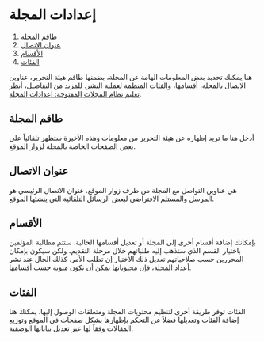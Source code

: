 ﻿# إعدادات المجلة

1. [طاقم المجلة](journal-settings#masthead)
1. [عنوان الاتصال](journal-settings#contact)
1. [الأقسام](journal-settings#sections)
1. [الفئات](journal-settings#categories)

هنا يمكنك تحديد بعض المعلومات الهامة عن المجلة، بضمنها طاقم هيئة التحرير، عناوين الاتصال بالمجلة، أقسامها، والفئات المنظمة لعملية النشر. للمزيد من التفاصيل، أنظر [تعليم نظام المجلات المفتوحة: إعدادات المجلة](https://docs.pkp.sfu.ca/learning-ojs/ar/journal-setup#%D8%A5%D8%B9%D8%AF%D8%A7%D8%AF%D8%A7%D8%AA-%D8%A7%D9%84%D9%85%D8%AC%D9%84%D8%A9).

## <a name="masthead"></a>طاقم المجلة
أدخل هنا ما تريد إظهاره عن هيئة التحرير من معلومات وهذه الأخيرة ستظهر تلقائياً على بعض الصفحات الخاصة بالمجلة لزوار الموقع.

## <a name="contact"></a>عنوان الاتصال
هي عناوين التواصل مع المجلة من طرف زوار الموقع. عنوان الاتصال الرئيسي هو المرسل والمستلم الافتراضي لبعض الرسائل التلقائية التي ينشئها الموقع.

## <a name="sections"></a>الأقسام
بإمكانك إضافة أقسام أخرى إلى المجلة أو تعديل أقسامها الحالية. ستتم مطالبة المؤلفين باختيار القسم الذي ستذهب إليه طلباتهم خلال مرحلة التقديم، ولكن سيكون بإمكان المحررين حسب صلاحياتهم تعديل ذلك الاختيار إن تطلب الأمر. كذلك الحال عند نشر أعداد المجلة، فإن محتوياتها يمكن أن تكون مبوبة حسب أقسامها.

## <a name="categories"></a>الفئات
الفئات توفر طريقة أخرى لتنظيم محتويات المجلة ومتعلقات الوصول إليها. يمكنك هنا إضافة الفئات وتعديلها فضلاً عن التحكم بإظهارها بشكل صفحات في الموقع وتوزيع المقالات وفقاً لها عبر تعديل بياناتها الوصفية.
